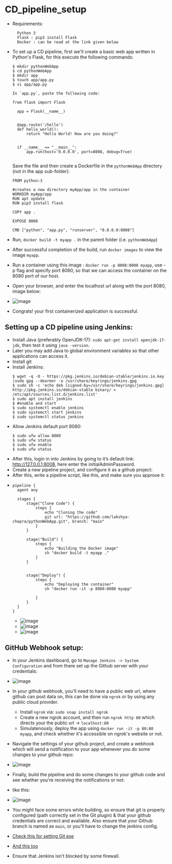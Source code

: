 # CD_pipeline_setup
- Requirements:
  ```
    Python 3 
    Flask : pip3 install Flask
    Docker : can be read at the link given below
  ```
- To set up a CD pipeline, first we'll create a basic web app written in Python's Flask, for this execute the following commands:
  ```
  $ mkdir pythonWebApp
  $ cd pythonWebApp
  $ mkdir app
  $ touch app/app.py
  $ vi app/app.py
  ```
  
  ```
  In `app.py`, paste the following code:
   
  from flask import Flask
    
    app = Flask(__name__)
    
    
    @app.route('/hello')
    def hello_world():
        return "Hello World! How are you doing?"
    
    
    if __name__ == "__main__":
        app.run(host='0.0.0.0', port=8008, debug=True)
 
    ```
  Save the file and then create a Dockerfile in the `pythonWebApp` directory (not in the app sub-folder):
  ```
  FROM python:3

  #creates a new directory myApp/app in the container
  WORKDIR myApp/app
  RUN apt update
  RUN pip3 install flask
  
  COPY app .
  
  EXPOSE 8008
  
  CMD ["python", "app.py", "runserver", "0.0.0.0:8008"]

  ```
- Run, `docker build -t myapp .` in the parent folder (i.e. `pythonWebApp`)
- After successful completion of the build, run `docker images` to view the image `myapp`.
- Run a container using this image : `docker run -p 8008:8008 myapp`, use -p flag and specify port 8080, so that we can access the container on the 8080 port of our host.
- Open your browser, and enter the localhost url along with the port 8080, image below:
- ![image](https://github.com/lakshya-chopra/CD_pipeline_setup/assets/77010972/c0ca9d9b-f4cb-4d7a-a2ef-4cdb4b22399e)
- Congrats! your first containerized application is successful.

## Setting up a CD pipeline using Jenkins:
- Install Java (preferably OpenJDK-17):
  `sudo apt-get install openjdk-17-jdk`, then
  test it using `java -version`.
- Later you may add Java to global environment variables so that other applications can access it.
- Install git
- Install Jenkins:
    ```
    $ wget -q -O - https://pkg.jenkins.io/debian-stable/jenkins.io.key |sudo gpg --dearmor -o /usr/share/keyrings/jenkins.gpg
    $ sudo sh -c 'echo deb [signed-by=/usr/share/keyrings/jenkins.gpg] http://pkg.jenkins.io/debian-stable binary/ > /etc/apt/sources.list.d/jenkins.list'
    $ sudo apt install jenkins
    $ #enable and start
    $ sudo systemctl enable jenkins
    $ sudo systemctl start jenkins
    $ sudo systemctl status jenkins
    ```
- Allow Jenkins default port 8080:
  ```
  $ sudo ufw allow 8080
  $ sudo ufw status
  $ sudo ufw enable
  $ sudo ufw status
  ```
- After this, login in into Jenkins by going to it’s default link: http://127.0.0.1:8008, here enter the initialAdminPassword.
- Create a new pipeline project, and configure it as a github project:
- After this, write a pipeline script, like this, and make sure you approve it:
- ```
  pipeline {
    agent any

    stages {
        stage("Clone Code") {
            steps {
                echo "Cloning the code"
                git url: "https://github.com/lakshya-chopra/pythonWebApp.git", branch: "main"
            }
        }

        stage("Build") {
            steps {
                echo "Building the Docker image"
                sh "docker build -t myapp ."
            }
        }


        stage("Deploy") {
            steps {
                echo "Deploying the container"
                sh "docker run -it -p 8080:8080 myapp"
                
            }
        }
    }
  }
  ```
  - ![image](https://github.com/lakshya-chopra/CD_pipeline_setup/assets/77010972/2ffc188c-3687-41b5-8f82-e8adf8c5bb49)
  - ![image](https://github.com/lakshya-chopra/CD_pipeline_setup/assets/77010972/8c0491ae-cab0-49e3-a05a-4e161ab0b5b9)
  - ![image](https://github.com/lakshya-chopra/CD_pipeline_setup/assets/77010972/e571636f-92f4-478c-9fbb-89dd3d72caca)


## GitHub Webhook setup:
-  In your Jenkins dashboard, go to `Manage Jenkins -> System Configuration` and from there set up the Github server with your credentials:
- ![image](https://github.com/lakshya-chopra/CD_pipeline_setup/assets/77010972/a97e68dd-868d-441d-8589-094bae0278b5)
- In your github webhook, you'll need to have a public web url, where github can post data on, this can be done via `ngrok` or by using any public cloud provider.
    - Install `ngrok` via: ```sudo snap install ngrok```
    - Create a new ngrok account, and then run `ngrok http 80` which directs your the public url -> `localhost:80`
    - Simulatenously, deploy the app using `docker run -it -p 80:80 myapp`, and check whether it's accessible on ngrok's website or not.

- Navigate the settings of your github project, and create a webhook which will send a notification to your app whenever you do some changes to your github repo:
- ![image](https://github.com/lakshya-chopra/CD_pipeline_setup/assets/77010972/84edf10b-6fbd-4d03-9be0-adb8542ec9e6)
- Finally, build the pipeline and do some changes to your github code and see whether you're receiving the notifications or not:
- like this:
- ![image](https://github.com/lakshya-chopra/CD_pipeline_setup/assets/77010972/5e68c496-9f5b-4b52-88f1-c18b817835ee)
- You might face some errors while building, so ensure that git is properly configured (path correctly set in the Git plugin) & that your github credentials are correct and available. Also ensure that your Github branch is named as `main`, or you'll have to change the jenkins config.
- [Check this for setting Git exe](https://stackoverflow.com/questions/8639501/jenkins-could-not-run-git)
- [And this too](https://stackoverflow.com/questions/23906352/git-pullrequest-job-failed-couldnt-find-any-revision-to-build-verify-the-repo)
- Ensure that Jenkins isn't blocked by some firewall.



  





